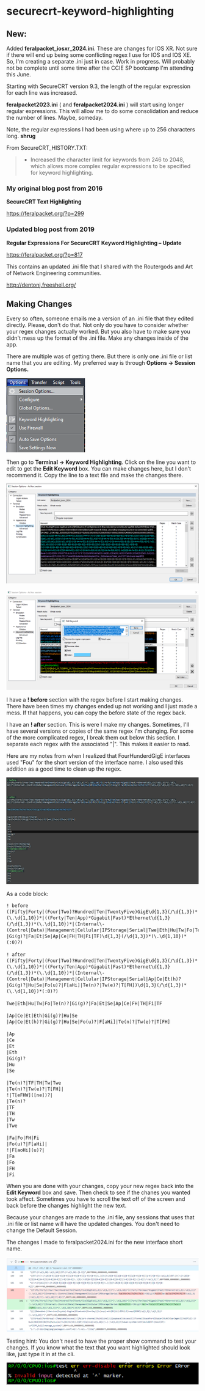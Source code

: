 # securecrt-keyword-highlighting

## New:

Added **feralpacket_iosxr_2024.ini**.  These are changes for IOS XR.  Not sure if there will end up being some conflicting regex I use for IOS and IOS XE.  So, I'm creating a separate .ini just in case.  Work in progress.  Will probably not be complete until some time after the CCIE SP bootcamp I'm attending this June.

Starting with SecureCRT version 9.3, the length of the regular expression for each line was increased.  

**feralpacket2023.ini** ( and **feralpacket2024.ini** ) will start using longer regular expressions.  This will allow me to do some consolidation and reduce the number of lines.  Maybe, someday. 

Note, the regular expressions I had been using where up to 256 characters long.  **shrug**

From SecureCRT_HISTORY.TXT:

  > - Increased the character limit for keywords from 246 to 2048,
  >   which allows more complex regular expressions to be specified
  >  for keyword highlighting.



### My original blog post from 2016

**SecureCRT Text Highlighting**

https://feralpacket.org/?p=299

### Updated blog post from 2019

**Regular Expressions For SecureCRT Keyword Highlighting – Update**

https://feralpacket.org/?p=817


This contains an updated .ini file that I shared with the Routergods and Art of Network Engineering communities.

http://dentonj.freeshell.org/

## Making Changes

Every so often, someone emails me a version of an .ini file that they edited directly.  Please, don't do that.  Not only do you have to consider whether your regex changes actually worked.  But you also have to make sure you didn't mess up the format of the .ini file.  Make any changes inside of the app.

There are multiple was of getting there.  But there is only one .ini file or list name that you are editing.  My preferred way is through **Options -> Session Options.**

![Session Options](session_options.png)

Then go to **Terminal -> Keyword Highlighting**.  Click on the line you want to edit to get the **Edit Keyword** box.  You can make changes here, but I don't recommend it.  Copy the line to a text file and make the changes there.  

![Keyword Highlighting](keyword_highlighting.png)

![alt text](edit_keyword.png)

I have a **! before** section with the regex before I start making changes.  There have been times my changes ended up not working and I just made a mess.  If that happens, you can copy the before state of the regex back.

I have an **! after** section.  This is were I make my changes.  Sometimes, I'll have several versions or copies of the same regex I'm changing.  For some of the more complicated regex, I break them out below this section.  I separate each regex with the associated "|".  This makes it easier to read.

Here are my notes from when I realized that FourHunderdGigE interfaces used "Fou" for the short version of the interface name.  I also used this addition as a good time to clean up the regex.

![alt text](editing_regex.png)

As a code block:

```
! before
((Fifty|Forty|(Four|Two)?Hundred|Ten|TwentyFive)GigE\d{1,3}(/\d{1,3})*(\.\d{1,10})*|((Forty|Ten|App)*Gigabit|Fast)*Ethernet\d{1,3}(/\d{1,3})*(\.\d{1,10})*|(Internal\-(Control|Data)|Management|Cellular|IPStorage|Serial|Twe|Eth|Hu|Tw|Fo|Te(n)?|Gi(g)?|Fa|Et|Se|Ap|Ce|FH|TH|Fi|TF)\d{1,3}(/\d{1,3})*(\.\d{1,10})*(:0)?)

! after
((Fifty|Forty|(Four|Two)?Hundred|Ten|TwentyFive)GigE\d{1,3}(/\d{1,3})*(\.\d{1,10})*|((Forty|Ten|App)*Gigabit|Fast)*Ethernet\d{1,3}(/\d{1,3})*(\.\d{1,10})*|(Internal\-(Control|Data)|Management|Cellular|IPStorage|Serial|Ap|Ce|Et(h)?|Gi(g)?|Hu|Se|Fo(u)?|F[aHi]|Te(n)?|Tw(e)?|T[FH])\d{1,3}(/\d{1,3})*(\.\d{1,10})*(:0)?)

Twe|Eth|Hu|Tw|Fo|Te(n)?|Gi(g)?|Fa|Et|Se|Ap|Ce|FH|TH|Fi|TF

|Ap|Ce|Et|Eth|Gi(g)?|Hu|Se
|Ap|Ce|Et(h)?|Gi(g)?|Hu|Se|Fo(u)?|F[aHi]|Te(n)?|Tw(e)?|T[FH]

|Ap
|Ce
|Et
|Eth
|Gi(g)?
|Hu
|Se

|Te(n)?|TF|TH|Tw|Twe
|Te(n)?|Tw(e)?|T[FH]|
!|T[eFHW]([ne])?|
|Te(n)?
|TF
|TH
|Tw
|Twe

|Fa|Fo|FH|Fi
|Fo(u)?|F[aHi]|
!|F[aoHi](u)?|
|Fa
|Fo
|FH
|Fi
```

When you are done with your changes, copy your new regex back into the **Edit Keyword** box and save.  Then check to see if the chanes you wanted took affect.  Sometimes you have to scroll the text off of the screen and back before the changes highlight the new text.

Because your changes are made to the .ini file, any sessions that uses that .ini file or list name will have the updated changes.  You don't need to change the Default Session.

The changes I made to feralpacket2024.ini for the new interface short name.

![alt text](feralpacket2024_change.png)

Testing hint:  You don't need to have the proper show command to test your changes.  If you know what the text that you want highlighted should look like, just type it in at the cli.

![alt text](cli_test.png)

